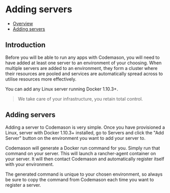 # Adding servers

- [Overview](#overview)
- [Adding servers](#adding-servers)


<a name="introduction"></a>
## Introduction
Before you will be able to run any apps with Codemason, you will need to have added at least one server to an environment of your choosing. When multiple servers are added to an environment, they form a cluster where their resources are pooled and services are automatically spread across to utilise resources more effectively. 

You can add any Linux server running Docker 1.10.3+. 

> We take care of your infrastructure, you retain total control. 

<a name="adding-servers"></a>
## Adding servers
Adding a server to Codemason is very simple. Once you have provisioned a Linux, server with Docker 1.10.3+ installed, go to Servers and click the "Add Server" button on the environment you want to add your server to.

Codemason will generate a Docker run command for you. Simply run that command on your server. This will launch a rancher-agent container on your server. It will then contact Codemason and automatically register itself with your environment. 

The generated command is unique to your chosen environment, so always be sure to copy the command from Codemason each time you want to register a server. 

